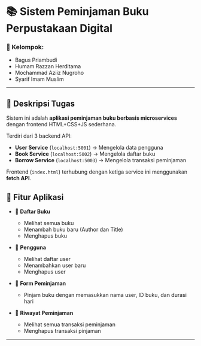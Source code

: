 # 📚 Sistem Peminjaman Buku Perpustakaan Digital

### 👥 Kelompok:
- Bagus Priambudi
- Humam Razzan Herditama
- Mochammad Aziiz Nugroho
- Syarif Imam Muslim

---

## 📌 Deskripsi Tugas

Sistem ini adalah **aplikasi peminjaman buku berbasis microservices** dengan frontend HTML+CSS+JS sederhana.

Terdiri dari 3 backend API:
- **User Service** (`localhost:5001`) → Mengelola data pengguna
- **Book Service** (`localhost:5002`) → Mengelola daftar buku
- **Borrow Service** (`localhost:5003`) → Mengelola transaksi peminjaman

Frontend (`index.html`) terhubung dengan ketiga service ini menggunakan **fetch API**.

## 🚀 Fitur Aplikasi

- 📖 **Daftar Buku**
  - Melihat semua buku
  - Menambah buku baru (Author dan Title)
  - Menghapus buku

- 👤 **Pengguna**
  - Melihat daftar user
  - Menambahkan user baru
  - Menghapus user

- 📝 **Form Peminjaman**
  - Pinjam buku dengan memasukkan nama user, ID buku, dan durasi hari

- 📂 **Riwayat Peminjaman**
  - Melihat semua transaksi peminjaman
  - Menghapus transaksi pinjaman

---
